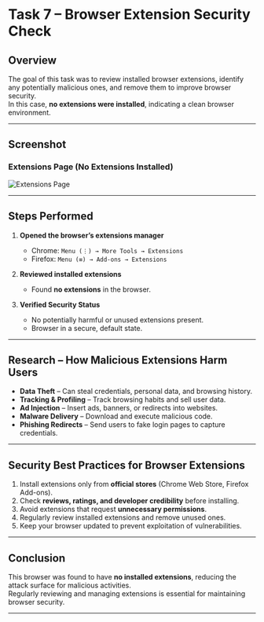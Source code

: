 #  Task 7 – Browser Extension Security Check

##  Overview
The goal of this task was to review installed browser extensions, identify any potentially malicious ones, and remove them to improve browser security.  
In this case, **no extensions were installed**, indicating a clean browser environment.

---

##  Screenshot
### Extensions Page (No Extensions Installed)
![Extensions Page](screenshots/no_extensions.png)

---

##  Steps Performed
1. **Opened the browser’s extensions manager**  
   - Chrome: `Menu (⋮) → More Tools → Extensions`  
   - Firefox: `Menu (≡) → Add-ons → Extensions`

2. **Reviewed installed extensions**  
   - Found **no extensions** in the browser.

3. **Verified Security Status**  
   - No potentially harmful or unused extensions present.
   - Browser in a secure, default state.

---

##  Research – How Malicious Extensions Harm Users
- **Data Theft** – Can steal credentials, personal data, and browsing history.  
- **Tracking & Profiling** – Track browsing habits and sell user data.  
- **Ad Injection** – Insert ads, banners, or redirects into websites.  
- **Malware Delivery** – Download and execute malicious code.  
- **Phishing Redirects** – Send users to fake login pages to capture credentials.

---

##  Security Best Practices for Browser Extensions
1. Install extensions only from **official stores** (Chrome Web Store, Firefox Add-ons).  
2. Check **reviews, ratings, and developer credibility** before installing.  
3. Avoid extensions that request **unnecessary permissions**.  
4. Regularly review installed extensions and remove unused ones.  
5. Keep your browser updated to prevent exploitation of vulnerabilities.

---

##  Conclusion
This browser was found to have **no installed extensions**, reducing the attack surface for malicious activities.  
Regularly reviewing and managing extensions is essential for maintaining browser security.

---

